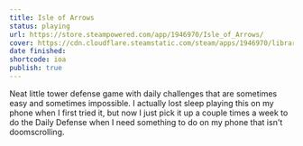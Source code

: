 ```yaml
---
title: Isle of Arrows
status: playing
url: https://store.steampowered.com/app/1946970/Isle_of_Arrows/
cover: https://cdn.cloudflare.steamstatic.com/steam/apps/1946970/library_600x900_2x.jpg?t=1670047175
date finished: 
shortcode: ioa
publish: true
---
```

Neat little tower defense game with daily challenges that are sometimes easy and sometimes impossible. I actually lost sleep playing this on my phone when I first tried it, but now I just pick it up a couple times a week to do the Daily Defense when I need something to do on my phone that isn't doomscrolling.
